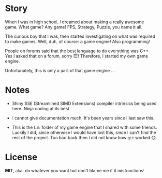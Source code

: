 
Story
=====

When I was in high school, I dreamed about making a really awesome game. What game? Any game! FPS, Strategy, Puzzle, you name it all.

The curious boy that I was, then started investigating on what was required to make games. Well, duh, of course: a game engine! Also programming!

People on forums said that the best language to do everything was C++. Yes I asked that on a forum, sorry :innocent:! Therefore, I started my own game engine.

Unfortunately, this is only a part of that game engine ...


Notes
=====

* Shiny SSE (Streamlined SIMD Extensions) compiler intrinsics being used here. Ninja coding at its best.

* I cannot give documentation much, It's been years since I last saw this.

* This is the `Lib` folder of my game engine that I shared with some friends. Luckily I did, since otherwise I would have lost this, since I can't find the rest of the project. Too bad back then I did not know how `git` worked :disappointed:.


License
=======

**MIT**, aka. do whatever you want but don't blame me if it misfunctions!
